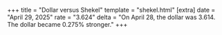 +++
title = "Dollar versus Shekel"
template = "shekel.html"
[extra]
date = "April 29, 2025"
rate = "3.624"
delta = "On April 28, the dollar was 3.614. The dollar became 0.275% stronger."
+++
